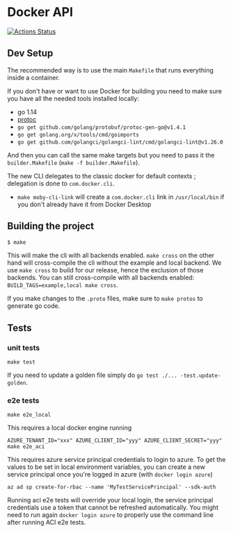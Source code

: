 # Docker API

[![Actions Status](https://github.com/docker/api/workflows/Continuous%20integration/badge.svg)](https://github.com/docker/api/actions)

## Dev Setup

The recommended way is to use the main `Makefile` that runs everything inside a container.

If you don't have or want to use Docker for building you need to make sure you have all the needed tools installed locally:

* go 1.14
* [protoc](https://github.com/protocolbuffers/protobuf)
* `go get github.com/golang/protobuf/protoc-gen-go@v1.4.1`
* `go get golang.org/x/tools/cmd/goimports`
* `go get github.com/golangci/golangci-lint/cmd/golangci-lint@v1.26.0`

And then you can call the same make targets but you need to pass it the `builder.Makefile` (`make -f builder.Makefile`).

The new CLI delegates to the classic docker for default contexts ; delegation is done to `com.docker.cli`. 
* `make moby-cli-link` will create a `com.docker.cli` link in `/usr/local/bin` if you don't already have it from Docker Desktop

## Building the project

```bash
$ make
```

This will make the cli with all backends enabled. `make cross` on the other hand will cross-compile the cli without the
example and local backend. We use `make cross` to build for our release, hence the exclusion of those backends. You can
still cross-compile with all backends enabled: `BUILD_TAGS=example,local make cross`.

If you make changes to the `.proto` files, make sure to `make protos` to generate go code.

## Tests

### unit tests

```
make test
```

If you need to update a golden file simply do `go test ./... -test.update-golden`.

### e2e tests

```
make e2e_local
```
This requires a local docker engine running

```
AZURE_TENANT_ID="xxx" AZURE_CLIENT_ID="yyy" AZURE_CLIENT_SECRET="yyy" make e2e_aci
```

This requires azure service principal credentials to login to azure. 
To get the values to be set in local environment variables, you can create a new service principal once you're logged in azure (with `docker login azure`)    
```
az ad sp create-for-rbac --name 'MyTestServicePrincipal' --sdk-auth
```
Running aci e2e tests will override your local login, the service principal credentials use a token that cannot be refreshed automatically. 
You might need to run again `docker login azure` to properly use the command line after running ACI e2e tests. 
